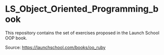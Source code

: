 # LS_Object_Oriented_Programming_book

This repository contains the set of exercises proposed in the Launch School OOP book.

Source: https://launchschool.com/books/oo_ruby 